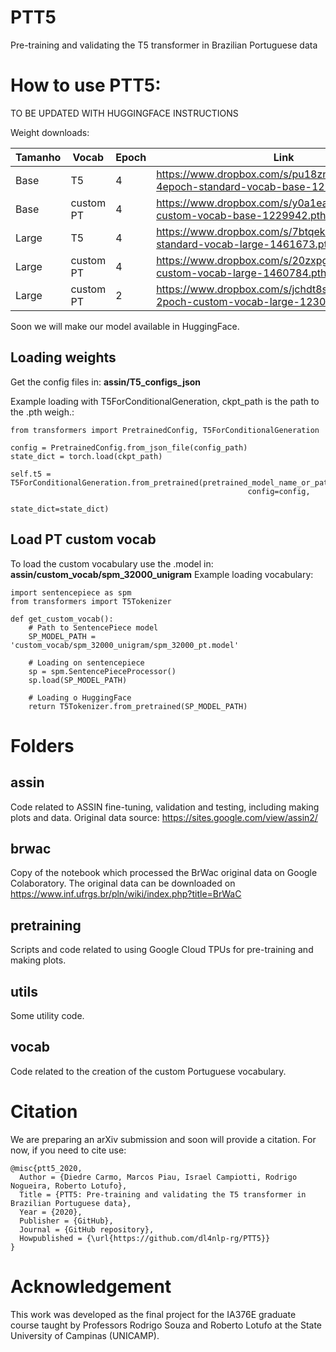 # PTT5
Pre-training and validating the T5 transformer in Brazilian Portuguese data

# How to use PTT5:

TO BE UPDATED WITH HUGGINGFACE INSTRUCTIONS

Weight downloads:

| **Tamanho** | **Vocab** | **Epoch** | **Link** |
| ---         | ---       | ---       | ---      |
| Base        |  T5       |   4       | https://www.dropbox.com/s/pu18znurr6vqbio/ptt5-4epoch-standard-vocab-base-1229941.pth?dl=0   |
| Base        |  custom PT|   4       | https://www.dropbox.com/s/y0a1ea02bivjt60/ptt5-custom-vocab-base-1229942.pth?dl=0  |
| Large       |  T5       |   4       | https://www.dropbox.com/s/7btqekm7mfysdeb/ptt5-standard-vocab-large-1461673.pth?dl=0  |
| Large       |  custom PT|   4       | https://www.dropbox.com/s/20zxpgz7guurn33/ptt5-custom-vocab-large-1460784.pth?dl=0   |
| Large       |  custom PT|   2       | https://www.dropbox.com/s/jchdt8s5iazko8l/ptt5-2poch-custom-vocab-large-1230742.pth?dl=0   |

Soon we will make our model available in HuggingFace.


## Loading weights
Get the config files in: **assin/T5_configs_json**

Example loading with T5ForConditionalGeneration, ckpt_path is the path to the .pth weigh.:

    from transformers import PretrainedConfig, T5ForConditionalGeneration

    config = PretrainedConfig.from_json_file(config_path)
    state_dict = torch.load(ckpt_path)

    self.t5 = T5ForConditionalGeneration.from_pretrained(pretrained_model_name_or_path=None,
                                                         config=config,
                                                         state_dict=state_dict)

## Load PT custom vocab

To load the custom vocabulary use the .model in: **assin/custom_vocab/spm_32000_unigram**
Example loading vocabulary:

    import sentencepiece as spm
    from transformers import T5Tokenizer

    def get_custom_vocab():
        # Path to SentencePiece model
        SP_MODEL_PATH = 'custom_vocab/spm_32000_unigram/spm_32000_pt.model'

        # Loading on sentencepiece
        sp = spm.SentencePieceProcessor()
        sp.load(SP_MODEL_PATH)

        # Loading o HuggingFace
        return T5Tokenizer.from_pretrained(SP_MODEL_PATH)

# Folders

## assin
Code related to ASSIN fine-tuning, validation and testing, including making plots and data.
Original data source: https://sites.google.com/view/assin2/

## brwac
Copy of the notebook which processed the BrWac original data on Google Colaboratory.
The original data can be downloaded on https://www.inf.ufrgs.br/pln/wiki/index.php?title=BrWaC

## pretraining
Scripts and code related to using Google Cloud TPUs for pre-training and making plots.

## utils
Some utility code.

## vocab
Code related to the creation of the custom Portuguese vocabulary.

# Citation
We are preparing an arXiv submission and soon will provide a citation. For now, if you need to cite use:

    @misc{ptt5_2020,
      Author = {Diedre Carmo, Marcos Piau, Israel Campiotti, Rodrigo Nogueira, Roberto Lotufo},
      Title = {PTT5: Pre-training and validating the T5 transformer in Brazilian Portuguese data},
      Year = {2020},
      Publisher = {GitHub},
      Journal = {GitHub repository},
      Howpublished = {\url{https://github.com/dl4nlp-rg/PTT5}}
    }


# Acknowledgement

This work was developed as the final project for the IA376E graduate course taught by Professors Rodrigo Souza and Roberto Lotufo at the State University of Campinas (UNICAMP).
